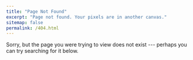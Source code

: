 ```yaml
---
title: "Page Not Found"
excerpt: "Page not found. Your pixels are in another canvas."
sitemap: false
permalink: /404.html
---
```


Sorry, but the page you were trying to view does not exist --- perhaps you can try searching for it below.

<script type="text/javascript">
  var GOOG_FIXURL_LANG = 'en';
  var GOOG_FIXURL_SITE = '{{ site.url }}'
</script>
<script type="text/javascript"
  src="//linkhelp.clients.google.com/tbproxy/lh/wm/fixurl.js">
</script>

<!-- <a href="https://clustrmaps.com/site/17g9r" title="Visit tracker"><img src="//clustrmaps.com/map_v2.png?cl=1585c9&w=300&t=tt&d=uMnK0k5VBCoh9ExYS9q9S32UxjlJtYazpdGQDGh4LCI&co=ffffff&ct=1585c9" /></a> -->
